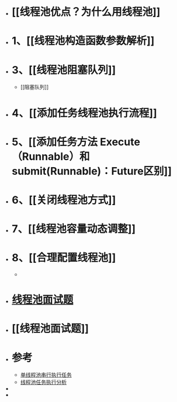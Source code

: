 - # [[线程池优点？为什么用线程池]]
- # 1、[[线程池构造函数参数解析]]
- # 3、[[线程池阻塞队列]]
	- [[阻塞队列]]
- # 4、[[添加任务线程池执行流程]]
- # 5、[[添加任务方法 Execute（Runnable）和submit(Runnable)：Future区别]]
- # 6、[[关闭线程池方式]]
- # 7、[[线程池容量动态调整]]
- # 8、[[合理配置线程池]]
	-
- # [线程池面试题](https://blog.csdn.net/xuwb123xuwb/article/details/116027118)
- # [[线程池面试题]]
- # 参考
	- [单线程池串行执行任务](https://blog.csdn.net/weixin_45365220/article/details/124625691)
	- [线程池任务执行分析](https://www.jianshu.com/p/4b9789d8d3df?v=1672982884630)
-
-